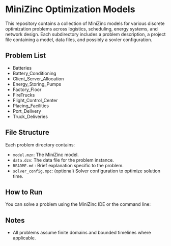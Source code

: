 <!-- # constraint-programming-problems

A collection of Constraint Programming (CP) models, implemented in MiniZinc.

- Flight Control Center
- Truck Deliveries -->

# MiniZinc Optimization Models

This repository contains a collection of MiniZinc models for various discrete optimization problems across logistics, scheduling, energy systems, and network design. Each subdirectory includes a problem description, a project file containing a model, data files, and possibly a sovler configuration.

## Problem List

- Batteries
- Battery_Conditioning
- Client_Server_Allocation
- Energy_Storing_Pumps
- Factory_Floor
- FireTrucks
- Flight_Control_Center
- Placing_Facilities
- Port_Delivery
- Truck_Deliveries

<!-- ### Batteries
Models battery behavior under operational constraints to optimize energy usage and storage.

### Battery_Conditioning
Schedules battery conditioning cycles while considering maintenance and performance degradation.

### Client_Server_Allocation
Assigns client services to edge servers to minimize total cost, subject to server capacities and networking constraints.

### Energy_Storing_Pumps
Plans daily schedules for energy-storing pumps to absorb excess renewable energy while observing operation and maintenance constraints.

### Factory_Floor
Places machines on a factory floor subject to distance, layout, or interaction constraints.

### FireTrucks
Coordinates refueling and service scheduling for firetrucks to minimize total operation time and resource conflicts.

### Flight_Control_Center
Schedules aircraft landings at an airport while maintaining safety separations and minimizing delays.

### Placing_Facilities
Places service facilities to cover a set of clients while optimizing access costs and facility constraints.

### Port_Delivery
Schedules the loading, transport, and unloading of goods from a port to multiple warehouses, minimizing total duration.

### Truck_Deliveries
Optimizes delivery schedules for trucks transporting orders to various destinations, under loading and travel constraints. -->

## File Structure

Each problem directory contains:
- `model.mzn`: The MiniZinc model.
- `data.dzn`: The data file for the problem instance.
- `README.md` : Brief explanation specific to the problem.
- `solver_config.mpc`: (optional) Solver configuration to optimize solution time.

## How to Run

You can solve a problem using the MiniZinc IDE or the command line:


## Notes

- All problems assume finite domains and bounded timelines where applicable.
